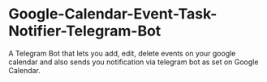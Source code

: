 # Google-Calendar-Event-Task-Notifier-Telegram-Bot
A Telegram Bot that lets you add, edit, delete events on your google calendar and also sends you notification via telegram bot as set on Google Calendar.
